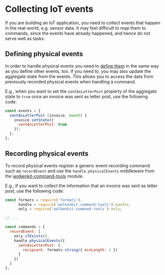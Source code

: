 # Collecting IoT events

If you are building an IoT application, you need to collect events that happen in the real-world, e.g. sensor data. It may feel difficult to map them to commands, since the events have already happened, and hence do not serve well as tasks.

## Defining physical events

In order to handle physical events you need to [define them](../defining-events/) in the same way as you define other events, too. If you need to, you may also update the aggregate state from the events. This allows you to access the data from previously recorded physical events when handling a command.

E.g., when you want to set the `sentAsLetterPost` property of the aggregate state to `true` once an invoice was sent as letter post, use the following code:

```javascript
const events = {
  sentAsLetterPost (invoice, event) {
    invoice.setState({
      sentAsLetterPost: true
    });
  };
};
```

## Recording physical events

To record physical events register a generic event-recording command such as `recordEvent` and use the `handle.physicalEvents` middleware from the [wolkenkit-command-tools](https://github.com/thenativeweb/wolkenkit-command-tools) module.

E.g., if you want to collect the information that an invoice was sent as letter post, use the following code:

```javascript
const formats = require('formats'),
      handle = require('wolkenkit-command-tools').handle,
      only = require('wolkenkit-command-tools').only;

// ...

const commands = {
  recordEvent: [
    only.ifExists(),
    handle.physicalEvents({
      sentAsLetterPost: {
        recipient: formats.string({ minLength: 1 })
      }
    })
  ]
};
```
